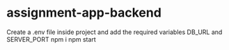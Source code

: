 # assignment-app-backend

Create a .env file inside project and add the required variables DB_URL and SERVER_PORT
npm i
npm start
